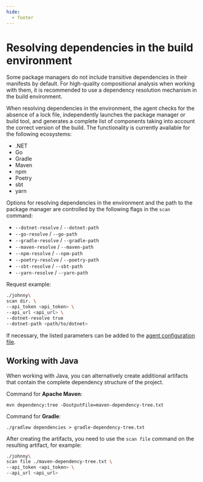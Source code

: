 ```yaml
---
hide:
  - footer
---
```


# Resolving dependencies in the build environment

Some package managers do not include transitive dependencies in their manifests by default. For high-quality compositional analysis when working with them, it is recommended to use a dependency resolution mechanism in the build environment.

When resolving dependencies in the environment, the agent checks for the absence of a lock file, independently launches the package manager or build tool, and generates a complete list of components taking into account the correct version of the build. The functionality is currently available for the following ecosystems:

- .NET
- Go
- Gradle
- Maven
- npm
- Poetry
- sbt
- yarn

Options for resolving dependencies in the environment and the path to the package manager are controlled by the following flags in the `scan` command:

- `--dotnet-resolve` / `--dotnet-path`
- `--go-resolve` / `--go-path`
- `--gradle-resolve` / `--gradle-path`
- `--maven-resolve` / `--maven-path`
- `--npm-resolve` / `--npm-path`
- `--poetry-resolve` / `--poetry-path`
- `--sbt-resolve` / `--sbt-path`
- `--yarn-resolve` / `--yarn-path`

Request example:

```bash
./johnny\
scan dir. \
--api_token <api_token> \
--api_url <api_url> \
--dotnet-resolve true
--dotnet-path <path/to/dotnet>
```

If necessary, the listed parameters can be added to the [agent configuration file](/agent/config.en).

## Working with Java

When working with Java, you can alternatively create additional artifacts that contain the complete dependency structure of the project.

Command for **Apache Maven**:

```
mvn dependency:tree -DoutputFile=maven-dependency-tree.txt
```

Command for **Gradle**:

```
./gradlew dependencies > gradle-dependency-tree.txt
```

After creating the artifacts, you need to use the `scan file` command on the resulting artifact, for example:

```bash
./johnny\
scan file ./maven-dependency-tree.txt \
--api_token <api_token> \
--api_url <api_url>
```
